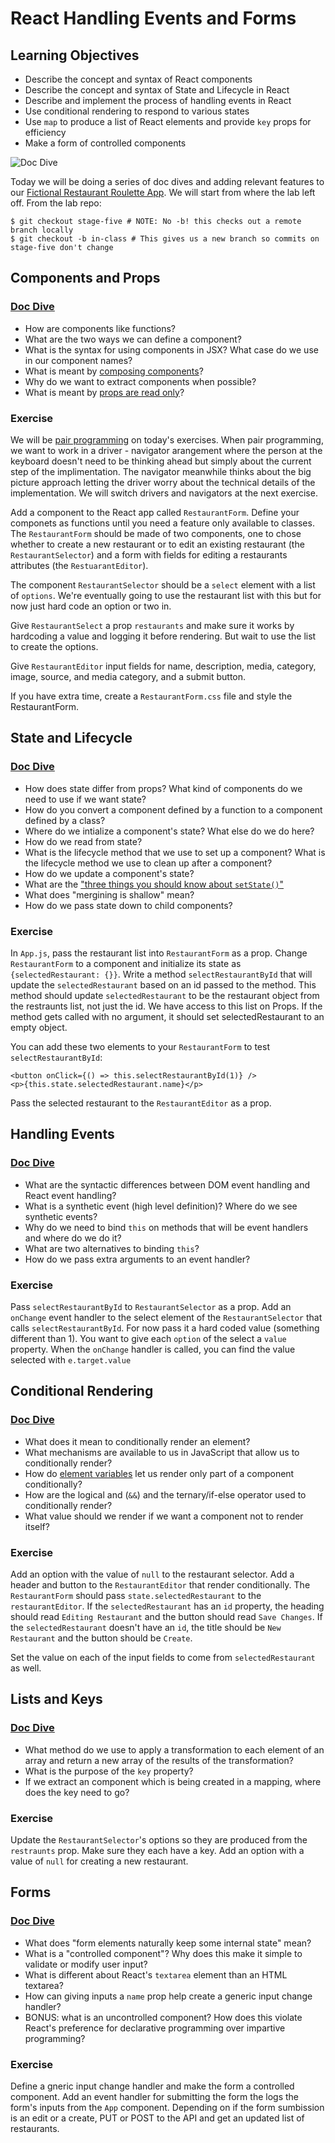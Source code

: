 # React Handling Events and Forms

## Learning Objectives

- Describe the concept and syntax of React components
- Describe the concept and syntax of State and Lifecycle in React
- Describe and implement the process of handling events in React
- Use conditional rendering to respond to various states
- Use `map` to produce a list of React elements and provide `key` props for efficiency
- Make a form of controlled components

![Doc Dive](https://media.giphy.com/media/3orifhJLiLIDxryOgo/giphy.gif)

Today we will be doing a series of doc dives and adding relevant features to our [Fictional Restaurant Roulette App](https://git.generalassemb.ly/wdi-nyc-thundercats/LAB_U03_D03_Fictional-Restaurant-Roulette).
We will start from where the lab left off. From the lab repo:

```
$ git checkout stage-five # NOTE: No -b! this checks out a remote branch locally
$ git checkout -b in-class # This gives us a new branch so commits on stage-five don't change
```

## Components and Props

### [Doc Dive](https://reactjs.org/docs/components-and-props.html)

- How are components like functions?
- What are the two ways we can define a component?
- What is the syntax for using components in JSX? What case do we use in our component names?
- What is meant by [composing components](https://reactjs.org/docs/components-and-props.html#composing-components)?
- Why do we want to extract components when possible?
- What is meant by [props are read only](https://reactjs.org/docs/components-and-props.html#props-are-read-only)?

### Exercise

We will be [pair programming](https://en.wikipedia.org/wiki/Pair_programming) on today's exercises.
When pair programming, we want to work in a driver - navigator arangement where the person at the keyboard doesn't need to be thinking ahead but simply about the current step of the implimentation.
The navigator meanwhile thinks about the big picture approach letting the driver worry about the technical details of the implementation.
We will switch drivers and navigators at the next exercise.

Add a component to the React app called `RestaurantForm`.
Define your componets as functions until you need a feature only available to classes.
The `RestaurantForm` should be made of two components, one to chose whether to create a new restaurant or to edit an existing restaurant (the `RestaurantSelector`) and a form with fields for editing a restaurants attributes (the `RestuarantEditor`).

The component `RestaurantSelector` should be a `select` element with a list of `options`.
We're eventually going to use the restaurant list with this but for now just hard code an option or two in.

Give `RestaurantSelect` a prop `restaurants` and make sure it works by hardcoding a value and logging it before rendering. But wait to use the list to create the options.

Give `RestaurantEditor` input fields for name, description, media, category, image, source, and media category, and a submit button.

If you have extra time, create a `RestaurantForm.css` file and style the RestaurantForm.

## State and Lifecycle

### [Doc Dive](https://reactjs.org/docs/state-and-lifecycle.html)

- How does state differ from props? What kind of components do we need to use if we want state?
- How do you convert a component defined by a function to a component defined by a class?
- Where do we intialize a component's state? What else do we do here?
- How do we read from state?
- What is the lifecycle method that we use to set up a component? What is the lifecycle method we use to clean up after a component?
- How do we update a component's state?
- What are the ["three things you should know about `setState()`"](https://reactjs.org/docs/state-and-lifecycle.html#using-state-correctly)
- What does "mergining is shallow" mean?
- How do we pass state down to child components?

### Exercise

In `App.js`, pass the restaurant list into `RestaurantForm` as a prop.
Change `RestaurantForm` to a component and initialize its state as `{selectedRestaurant: {}}`.
Write a method `selectRestaurantById` that will update the `selectedRestaurant` based on an id passed to the method. This method should update `selectedRestaurant` to be the restaurant object from the restraunts list, not just the id. We have access to this list on Props. If the method gets called with no argument, it should set selectedRestaurant to an empty object.

You can add these two elements to your `RestaurantForm` to test `selectRestaurantById`:

```
<button onClick={() => this.selectRestaurantById(1)} />
<p>{this.state.selectedRestaurant.name}</p>
```

Pass the selected restaurant to the `RestaurantEditor` as a prop.

## Handling Events

### [Doc Dive](https://reactjs.org/docs/handling-events.html)

- What are the syntactic differences between DOM event handling and React event handling?
- What is a synthetic event (high level definition)? Where do we see synthetic events?
- Why do we need to bind `this` on methods that will be event handlers and where do we do it?
- What are two alternatives to binding `this`?
- How do we pass extra arguments to an event handler?

### Exercise

Pass `selectRestaurantById` to `RestaurantSelector` as a prop. Add an `onChange` event handler to the select element of the `RestaurantSelector` that calls `selectRestaurantById`. For now pass it a hard coded value (something different than 1). You want to give each `option` of the select a `value` property. When the `onChange` handler is called, you can find the value selected with `e.target.value`

## Conditional Rendering

### [Doc Dive](https://reactjs.org/docs/conditional-rendering.html)

- What does it mean to conditionally render an element?
- What mechanisms are available to us in JavaScript that allow us to conditionally render?
- How do [element variables](https://reactjs.org/docs/conditional-rendering.html) let us render only part of a component conditionally?
- How are the logical and (`&&`) and the ternary/if-else operator used to conditionally render?
- What value should we render if we want a component not to render itself?

### Exercise

Add an option with the value of `null` to the restaurant selector. Add a header and button to the `RestaurantEditor` that render conditionally. The `RestaurantForm` should pass `state.selectedRestaurant` to the `restaurantEditor`. If the `selectedRestaurant` has an `id` property, the heading should read `Editing Restaurant` and the button should read `Save Changes`. If the `selectedRestaurant` doesn't have an `id`, the title should be `New Restaurant` and the button should be `Create`.

Set the value on each of the input fields to come from `selectedRestaurant` as well.

## Lists and Keys

### [Doc Dive](https://reactjs.org/docs/lists-and-keys.html)

- What method do we use to apply a transformation to each element of an array and return a new array of the results of the transformation?
- What is the purpose of the `key` property?
- If we extract an component which is being created in a mapping, where does the key need to go?

### Exercise

Update the `RestaurantSelector`'s options so they are produced from the `restraunts` prop. Make sure they each have a key.
Add an option with a value of `null` for creating a new restaurant.


## Forms

### [Doc Dive](https://reactjs.org/docs/forms.html)

- What does "form elements naturally keep some internal state" mean?
- What is a "controlled component"? Why does this make it simple to validate or modify user input?
- What is different about React's `textarea` element than an HTML textarea?
- How can giving inputs a `name` prop help create a generic input change handler?
- BONUS: what is an uncontrolled component? How does this violate React's preference for declarative programming over impartive programming?

### Exercise

Define a gneric input change handler and make the form a controlled component.
Add an event handler for submitting the form the logs the form's inputs from the `App` component.
Depending on if the form sumbission is an edit or a create, PUT or POST to the API and get an updated list of restaurants.
